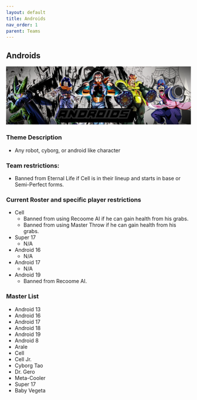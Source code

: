 ```yaml
---
layout: default
title: Androids
nav_order: 1
parent: Teams
---
```

## Androids 

![](../images/androids.jpg)

### Theme Description
- Any robot, cyborg, or android like character

### Team restrictions:
  -  Banned from Eternal Life if Cell is in their lineup and starts in base or Semi-Perfect forms.

### Current Roster and specific player restrictions

- Cell
  -  Banned from using Recoome AI if he can gain health from his grabs.
  -  Banned from using Master Throw if he can gain health from his grabs.
- Super 17
  - N/A
- Android 16
  - N/A
- Android 17
  - N/A
- Android 19
  - Banned from Recoome AI.
  
### Master List
  - Android 13
  - Android 16
  - Android 17
  - Android 18
  - Android 19
  - Android 8
  - Arale
  - Cell
  - Cell Jr.
  - Cyborg Tao
  - Dr. Gero
  - Meta-Cooler
  - Super 17
  - Baby Vegeta